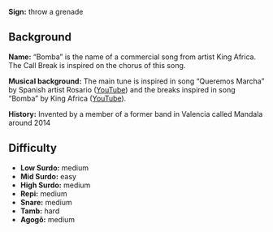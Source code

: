 **Sign:** throw a grenade

## Background

**Name:** “Bomba” is the name of a commercial song from artist King Africa. The
Call Break is inspired on the chorus of this song.

**Musical background:** The main tune is inspired in song “Queremos Marcha” by
Spanish artist Rosario ([YouTube](https://www.youtube.com/watch?v=aC6XTOwNBO8))
and the breaks inspired in song “Bomba” by King Africa
([YouTube](https://www.youtube.com/watch?v=QlPS16NeBO0)).

**History:** Invented by a member of a former band in Valencia called Mandala
around 2014

## Difficulty

* **Low Surdo:** medium
* **Mid Surdo:** easy
* **High Surdo:** medium
* **Repi:** medium
* **Snare:** medium
* **Tamb:** hard
* **Agogô:** medium
